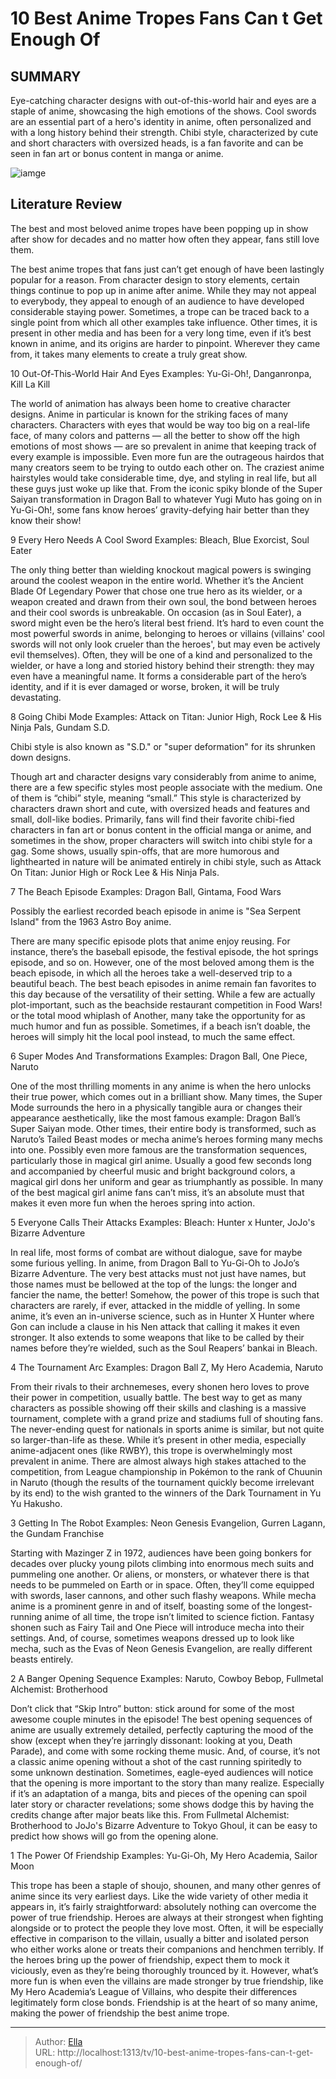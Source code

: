 # 10 Best Anime Tropes Fans Can t Get Enough Of


## SUMMARY 


 Eye-catching character designs with out-of-this-world hair and eyes are a staple of anime, showcasing the high emotions of the shows. 
 Cool swords are an essential part of a hero&#39;s identity in anime, often personalized and with a long history behind their strength. 
 Chibi style, characterized by cute and short characters with oversized heads, is a fan favorite and can be seen in fan art or bonus content in manga or anime. 

![iamge](https://static1.srcdn.com/wordpress/wp-content/uploads/2024/01/yami-yugi-from-yu-gi-oh-and-goku-from-dragon-ball.jpg)

## Literature Review
The best and most beloved anime tropes have been popping up in show after show for decades and no matter how often they appear, fans still love them.




The best anime tropes that fans just can’t get enough of have been lastingly popular for a reason. From character design to story elements, certain things continue to pop up in anime after anime. While they may not appeal to everybody, they appeal to enough of an audience to have developed considerable staying power.
Sometimes, a trope can be traced back to a single point from which all other examples take influence. Other times, it is present in other media and has been for a very long time, even if it’s best known in anime, and its origins are harder to pinpoint. Wherever they came from, it takes many elements to create a truly great show.









 








 10  Out-Of-This-World Hair And Eyes 
Examples: Yu-Gi-Oh!, Danganronpa, Kill La Kill
        

The world of animation has always been home to creative character designs. Anime in particular is known for the striking faces of many characters. Characters with eyes that would be way too big on a real-life face, of many colors and patterns — all the better to show off the high emotions of most shows — are so prevalent in anime that keeping track of every example is impossible.
Even more fun are the outrageous hairdos that many creators seem to be trying to outdo each other on. The craziest anime hairstyles would take considerable time, dye, and styling in real life, but all these guys just woke up like that. From the iconic spiky blonde of the Super Saiyan transformation in Dragon Ball to whatever Yugi Muto has going on in Yu-Gi-Oh!, some fans know heroes’ gravity-defying hair better than they know their show!





 9  Every Hero Needs A Cool Sword 
Examples: Bleach, Blue Exorcist, Soul Eater


 







The only thing better than wielding knockout magical powers is swinging around the coolest weapon in the entire world. Whether it’s the Ancient Blade Of Legendary Power that chose one true hero as its wielder, or a weapon created and drawn from their own soul, the bond between heroes and their cool swords is unbreakable. On occasion (as in Soul Eater), a sword might even be the hero’s literal best friend.
It’s hard to even count the most powerful swords in anime, belonging to heroes or villains (villains&#39; cool swords will not only look crueler than the heroes&#39;, but may even be actively evil themselves). Often, they will be one of a kind and personalized to the wielder, or have a long and storied history behind their strength: they may even have a meaningful name. It forms a considerable part of the hero’s identity, and if it is ever damaged or worse, broken, it will be truly devastating.





 8  Going Chibi Mode 
Examples: Attack on Titan: Junior High, Rock Lee &amp; His Ninja Pals, Gundam S.D.
        

Chibi style is also known as &#34;S.D.&#34; or &#34;super deformation&#34; for its shrunken down designs. 

Though art and character designs vary considerably from anime to anime, there are a few specific styles most people associate with the medium. One of them is “chibi” style, meaning “small.” This style is characterized by characters drawn short and cute, with oversized heads and features and small, doll-like bodies.
Primarily, fans will find their favorite chibi-fied characters in fan art or bonus content in the official manga or anime, and sometimes in the show, proper characters will switch into chibi style for a gag. Some shows, usually spin-offs, that are more humorous and lighthearted in nature will be animated entirely in chibi style, such as Attack On Titan: Junior High or Rock Lee &amp; His Ninja Pals.





 7  The Beach Episode 
Examples: Dragon Ball, Gintama, Food Wars


 







Possibly the earliest recorded beach episode in anime is &#34;Sea Serpent Island&#34; from the 1963 Astro Boy anime. 

There are many specific episode plots that anime enjoy reusing. For instance, there’s the baseball episode, the festival episode, the hot springs episode, and so on. However, one of the most beloved among them is the beach episode, in which all the heroes take a well-deserved trip to a beautiful beach.
The best beach episodes in anime remain fan favorites to this day because of the versatility of their setting. While a few are actually plot-important, such as the beachside restaurant competition in Food Wars! or the total mood whiplash of Another, many take the opportunity for as much humor and fun as possible. Sometimes, if a beach isn’t doable, the heroes will simply hit the local pool instead, to much the same effect.





 6  Super Modes And Transformations 
Examples: Dragon Ball, One Piece, Naruto


 







One of the most thrilling moments in any anime is when the hero unlocks their true power, which comes out in a brilliant show. Many times, the Super Mode surrounds the hero in a physically tangible aura or changes their appearance aesthetically, like the most famous example: Dragon Ball’s Super Saiyan mode. Other times, their entire body is transformed, such as Naruto’s Tailed Beast modes or mecha anime’s heroes forming many mechs into one.
Possibly even more famous are the transformation sequences, particularly those in magical girl anime. Usually a good few seconds long and accompanied by cheerful music and bright background colors, a magical girl dons her uniform and gear as triumphantly as possible. In many of the best magical girl anime fans can’t miss, it’s an absolute must that makes it even more fun when the heroes spring into action.





 5  Everyone Calls Their Attacks 
Examples: Bleach: Hunter x Hunter, JoJo&#39;s Bizarre Adventure
        

In real life, most forms of combat are without dialogue, save for maybe some furious yelling. In anime, from Dragon Ball to Yu-Gi-Oh to JoJo’s Bizarre Adventure. The very best attacks must not just have names, but those names must be bellowed at the top of the lungs: the longer and fancier the name, the better!
Somehow, the power of this trope is such that characters are rarely, if ever, attacked in the middle of yelling. In some anime, it’s even an in-universe science, such as in Hunter X Hunter where Gon can include a clause in his Nen attack that calling it makes it even stronger. It also extends to some weapons that like to be called by their names before they’re wielded, such as the Soul Reapers’ bankai in Bleach.





 4  The Tournament Arc 
Examples: Dragon Ball Z, My Hero Academia, Naruto
        

From their rivals to their archnemeses, every shonen hero loves to prove their power in competition, usually battle. The best way to get as many characters as possible showing off their skills and clashing is a massive tournament, complete with a grand prize and stadiums full of shouting fans. The never-ending quest for nationals in sports anime is similar, but not quite so larger-than-life as these.
While it’s present in other media, especially anime-adjacent ones (like RWBY), this trope is overwhelmingly most prevalent in anime. There are almost always high stakes attached to the competition, from League championship in Pokémon to the rank of Chuunin in Naruto (though the results of the tournament quickly become irrelevant by its end) to the wish granted to the winners of the Dark Tournament in Yu Yu Hakusho.





 3  Getting In The Robot 
Examples: Neon Genesis Evangelion, Gurren Lagann, the Gundam Franchise
        

Starting with Mazinger Z in 1972, audiences have been going bonkers for decades over plucky young pilots climbing into enormous mech suits and pummeling one another. Or aliens, or monsters, or whatever there is that needs to be pummeled on Earth or in space. Often, they’ll come equipped with swords, laser cannons, and other such flashy weapons.
While mecha anime is a prominent genre in and of itself, boasting some of the longest-running anime of all time, the trope isn’t limited to science fiction. Fantasy shonen such as Fairy Tail and One Piece will introduce mecha into their settings. And, of course, sometimes weapons dressed up to look like mecha, such as the Evas of Neon Genesis Evangelion, are really different beasts entirely.





 2  A Banger Opening Sequence 
Examples: Naruto, Cowboy Bebop, Fullmetal Alchemist: Brotherhood


Don’t click that “Skip Intro” button: stick around for some of the most awesome couple minutes in the episode! The best opening sequences of anime are usually extremely detailed, perfectly capturing the mood of the show (except when they’re jarringly dissonant: looking at you, Death Parade), and come with some rocking theme music. And, of course, it’s not a classic anime opening without a shot of the cast running spiritedly to some unknown destination.
Sometimes, eagle-eyed audiences will notice that the opening is more important to the story than many realize. Especially if it’s an adaptation of a manga, bits and pieces of the opening can spoil later story or character revelations; some shows dodge this by having the credits change after major beats like this. From Fullmetal Alchemist: Brotherhood to JoJo&#39;s Bizarre Adventure to Tokyo Ghoul, it can be easy to predict how shows will go from the opening alone.





 1  The Power Of Friendship 
Examples: Yu-Gi-Oh, My Hero Academia, Sailor Moon
        

This trope has been a staple of shoujo, shounen, and many other genres of anime since its very earliest days. Like the wide variety of other media it appears in, it’s fairly straightforward: absolutely nothing can overcome the power of true friendship. Heroes are always at their strongest when fighting alongside or to protect the people they love most.
Often, it will be especially effective in comparison to the villain, usually a bitter and isolated person who either works alone or treats their companions and henchmen terribly. If the heroes bring up the power of friendship, expect them to mock it viciously, even as they’re being thoroughly trounced by it. However, what’s more fun is when even the villains are made stronger by true friendship, like My Hero Academia’s League of Villains, who despite their differences legitimately form close bonds. Friendship is at the heart of so many anime, making the power of friendship the best anime trope.

---

> Author: [Ella](https://instagram.hk.cn/)  
> URL: http://localhost:1313/tv/10-best-anime-tropes-fans-can-t-get-enough-of/  

